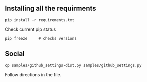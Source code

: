 
Installing all the requirments
------------------------------

    pip install -r requirements.txt

Check current pip status

    pip freeze     # checks versions

Social
------

    cp samples/github_settings-dist.py samples/github_settings.py

Follow directions in the file.

